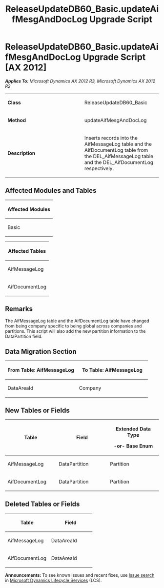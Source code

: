 ﻿---
title: ReleaseUpdateDB60_Basic.updateAifMesgAndDocLog Upgrade Script
TOCTitle: ReleaseUpdateDB60_Basic.updateAifMesgAndDocLog Upgrade Script
ms:assetid: e08e285a-91e6-7362-4b01-34fe69e6f087
ms:mtpsurl: https://msdn.microsoft.com/en-us/library/JJ737272(v=AX.60)
ms:contentKeyID: 49711714
ms.date: 05/18/2015
mtps_version: v=AX.60
---

# ReleaseUpdateDB60\_Basic.updateAifMesgAndDocLog Upgrade Script [AX 2012]


_**Applies To:** Microsoft Dynamics AX 2012 R3, Microsoft Dynamics AX 2012 R2_

<table>
<colgroup>
<col style="width: 50%" />
<col style="width: 50%" />
</colgroup>
<tbody>
<tr class="odd">
<td><p><strong>Class</strong></p></td>
<td><p>ReleaseUpdateDB60_Basic</p></td>
</tr>
<tr class="even">
<td><p><strong>Method</strong></p></td>
<td><p>updateAifMesgAndDocLog</p></td>
</tr>
<tr class="odd">
<td><p><strong>Description</strong></p></td>
<td><p>Inserts records into the AifMessageLog table and the AifDocumentLog table from the DEL_AifMessageLog table and the DEL_AifDocumentLog respectively.</p></td>
</tr>
</tbody>
</table>


## Affected Modules and Tables

<table>
<colgroup>
<col style="width: 100%" />
</colgroup>
<thead>
<tr class="header">
<th><p>Affected Modules</p></th>
</tr>
</thead>
<tbody>
<tr class="odd">
<td><p>Basic</p></td>
</tr>
</tbody>
</table>


<table>
<colgroup>
<col style="width: 100%" />
</colgroup>
<thead>
<tr class="header">
<th><p>Affected Tables</p></th>
</tr>
</thead>
<tbody>
<tr class="odd">
<td><p>AifMessageLog</p></td>
</tr>
<tr class="even">
<td><p>AifDocumentLog</p></td>
</tr>
</tbody>
</table>


## Remarks

The AifMessageLog table and the AifDocumentLog table have changed from being company specific to being global across companies and partitions. This script will also add the new partition information to the DataPartition field.

## Data Migration Section

<table>
<colgroup>
<col style="width: 50%" />
<col style="width: 50%" />
</colgroup>
<thead>
<tr class="header">
<th><p>From Table: AifMessageLog</p></th>
<th><p>To Table: AifMessageLog</p></th>
</tr>
</thead>
<tbody>
<tr class="odd">
<td><p>DataAreaId</p></td>
<td><p>Company</p></td>
</tr>
</tbody>
</table>


## New Tables or Fields

<table>
<colgroup>
<col style="width: 33%" />
<col style="width: 33%" />
<col style="width: 33%" />
</colgroup>
<thead>
<tr class="header">
<th><p>Table</p></th>
<th><p>Field</p></th>
<th><p>Extended Data Type</p>
<p>-or- Base Enum</p></th>
</tr>
</thead>
<tbody>
<tr class="odd">
<td><p>AifMessageLog</p></td>
<td><p>DataPartition</p></td>
<td><p>Partition</p></td>
</tr>
<tr class="even">
<td><p>AifDocumentLog</p></td>
<td><p>DataPartition</p></td>
<td><p>Partition</p></td>
</tr>
</tbody>
</table>


## Deleted Tables or Fields

<table>
<colgroup>
<col style="width: 50%" />
<col style="width: 50%" />
</colgroup>
<thead>
<tr class="header">
<th><p>Table</p></th>
<th><p>Field</p></th>
</tr>
</thead>
<tbody>
<tr class="odd">
<td><p>AifMessageLog</p></td>
<td><p>DataAreaId</p></td>
</tr>
<tr class="even">
<td><p>AifDocumentLog</p></td>
<td><p>DataAreaId</p></td>
</tr>
</tbody>
</table>

  
**Announcements:** To see known issues and recent fixes, use [Issue search](http://go.microsoft.com/fwlink/?linkid=389258) in [Microsoft Dynamics Lifecycle Services](http://go.microsoft.com/fwlink/?linkid=306505) (LCS).

